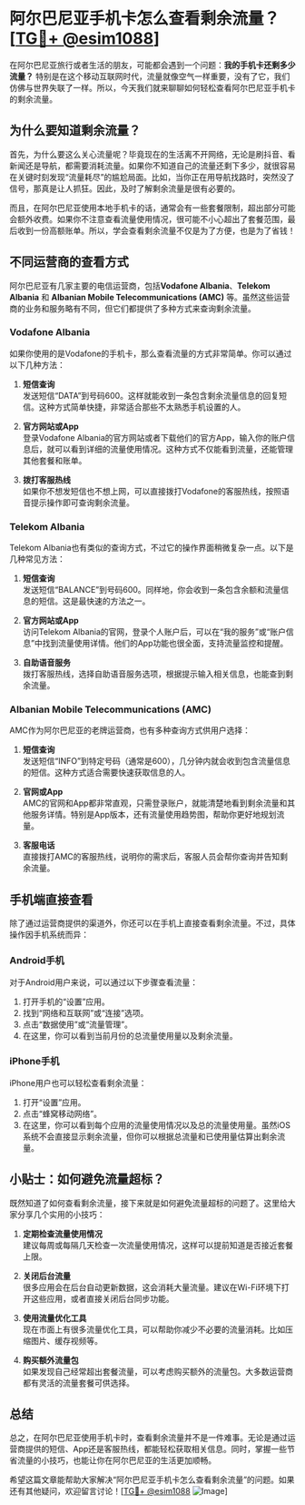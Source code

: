 # 阿尔巴尼亚手机卡怎么查看剩余流量？[[TG💪+ @esim1088](https://t.me/s/esim1088)]

在阿尔巴尼亚旅行或者生活的朋友，可能都会遇到一个问题：**我的手机卡还剩多少流量？** 特别是在这个移动互联网时代，流量就像空气一样重要，没有了它，我们仿佛与世界失联了一样。所以，今天我们就来聊聊如何轻松查看阿尔巴尼亚手机卡的剩余流量。

## 为什么要知道剩余流量？

首先，为什么要这么关心流量呢？毕竟现在的生活离不开网络，无论是刷抖音、看新闻还是导航，都需要消耗流量。如果你不知道自己的流量还剩下多少，就很容易在关键时刻发现“流量耗尽”的尴尬局面。比如，当你正在用导航找路时，突然没了信号，那真是让人抓狂。因此，及时了解剩余流量是很有必要的。

而且，在阿尔巴尼亚使用本地手机卡的话，通常会有一些套餐限制，超出部分可能会额外收费。如果你不注意查看流量使用情况，很可能不小心超出了套餐范围，最后收到一份高额账单。所以，学会查看剩余流量不仅是为了方便，也是为了省钱！

## 不同运营商的查看方式

阿尔巴尼亚有几家主要的电信运营商，包括**Vodafone Albania**、**Telekom Albania** 和 **Albanian Mobile Telecommunications (AMC)** 等。虽然这些运营商的业务和服务略有不同，但它们都提供了多种方式来查询剩余流量。

### Vodafone Albania

如果你使用的是Vodafone的手机卡，那么查看流量的方式非常简单。你可以通过以下几种方法：

1. **短信查询**  
   发送短信“DATA”到号码600。这样就能收到一条包含剩余流量信息的回复短信。这种方式简单快捷，非常适合那些不太熟悉手机设置的人。

2. **官方网站或App**  
   登录Vodafone Albania的官方网站或者下载他们的官方App，输入你的账户信息后，就可以看到详细的流量使用情况。这种方式不仅能看到流量，还能管理其他套餐和账单。

3. **拨打客服热线**  
   如果你不想发短信也不想上网，可以直接拨打Vodafone的客服热线，按照语音提示操作即可查询剩余流量。

### Telekom Albania

Telekom Albania也有类似的查询方式，不过它的操作界面稍微复杂一点。以下是几种常见方法：

1. **短信查询**  
   发送短信“BALANCE”到号码600。同样地，你会收到一条包含余额和流量信息的短信。这是最快速的方法之一。

2. **官方网站或App**  
   访问Telekom Albania的官网，登录个人账户后，可以在“我的服务”或“账户信息”中找到流量使用详情。他们的App功能也很全面，支持流量监控和提醒。

3. **自助语音服务**  
   拨打客服热线，选择自助语音服务选项，根据提示输入相关信息，也能查到剩余流量。

### Albanian Mobile Telecommunications (AMC)

AMC作为阿尔巴尼亚的老牌运营商，也有多种查询方式供用户选择：

1. **短信查询**  
   发送短信“INFO”到特定号码（通常是600），几分钟内就会收到包含流量信息的短信。这种方式适合需要快速获取信息的人。

2. **官网或App**  
   AMC的官网和App都非常直观，只需登录账户，就能清楚地看到剩余流量和其他服务详情。特别是App版本，还有流量使用趋势图，帮助你更好地规划流量。

3. **客服电话**  
   直接拨打AMC的客服热线，说明你的需求后，客服人员会帮你查询并告知剩余流量。

## 手机端直接查看

除了通过运营商提供的渠道外，你还可以在手机上直接查看剩余流量。不过，具体操作因手机系统而异：

### Android手机

对于Android用户来说，可以通过以下步骤查看流量：

1. 打开手机的“设置”应用。
2. 找到“网络和互联网”或“连接”选项。
3. 点击“数据使用”或“流量管理”。
4. 在这里，你可以看到当前月份的总流量使用量以及剩余流量。

### iPhone手机

iPhone用户也可以轻松查看剩余流量：

1. 打开“设置”应用。
2. 点击“蜂窝移动网络”。
3. 在这里，你可以看到每个应用的流量使用情况以及总的流量使用量。虽然iOS系统不会直接显示剩余流量，但你可以根据总流量和已使用量估算出剩余流量。

## 小贴士：如何避免流量超标？

既然知道了如何查看剩余流量，接下来就是如何避免流量超标的问题了。这里给大家分享几个实用的小技巧：

1. **定期检查流量使用情况**  
   建议每周或每隔几天检查一次流量使用情况，这样可以提前知道是否接近套餐上限。

2. **关闭后台流量**  
   很多应用会在后台自动更新数据，这会消耗大量流量。建议在Wi-Fi环境下打开这些应用，或者直接关闭后台同步功能。

3. **使用流量优化工具**  
   现在市面上有很多流量优化工具，可以帮助你减少不必要的流量消耗。比如压缩图片、缓存视频等。

4. **购买额外流量包**  
   如果发现自己经常超出套餐流量，可以考虑购买额外的流量包。大多数运营商都有灵活的流量套餐可供选择。

## 总结

总之，在阿尔巴尼亚使用手机卡时，查看剩余流量并不是一件难事。无论是通过运营商提供的短信、App还是客服热线，都能轻松获取相关信息。同时，掌握一些节省流量的小技巧，也能让你在阿尔巴尼亚的生活更加顺畅。

希望这篇文章能帮助大家解决“阿尔巴尼亚手机卡怎么查看剩余流量”的问题。如果还有其他疑问，欢迎留言讨论！[[TG💪+ @esim1088](https://t.me/s/esim1088) ![Image](https://i.postimg.cc/4NQfJmqS/Snipaste-2025-05-13-00-14-12.png)]